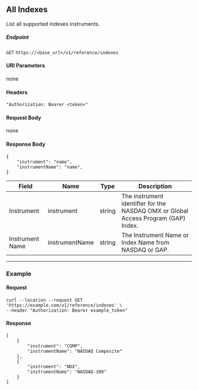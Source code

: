 ## All Indexes

List all supported indexes instruments.

##### Endpoint

`GET` `https://<base_url>/v1/reference/indexes`

#### URI Parameters

none

#### Headers

`"Authorization: Bearer <token>"`

#### Request Body

none

#### Response Body

```
{
    "instrument": "name",
    "instrumentName": "name",
}
```

| Field | Name | Type | Description |
|-------|------|------|-------------|
|Instrument|instrument|string|The instrument identifier for the NASDAQ OMX or Global Access Program (GAP) Index.|
|Instrument Name|instrumentName|string|The Instrument Name or Index Name from NASDAQ or GAP.|


---


### Example

#### Request

```
curl --location --request GET 'https://example.com/v1/reference/indexes' \
--header "Authorization: Bearer example_token"
```

#### Response

```
[
    {
        "instrument": "COMP",
        "instrumentName": "NASDAQ Composite"
    },
    {
        "instrument": "NDX",
        "instrumentName": "NASDAQ-100"
    }
]
```

